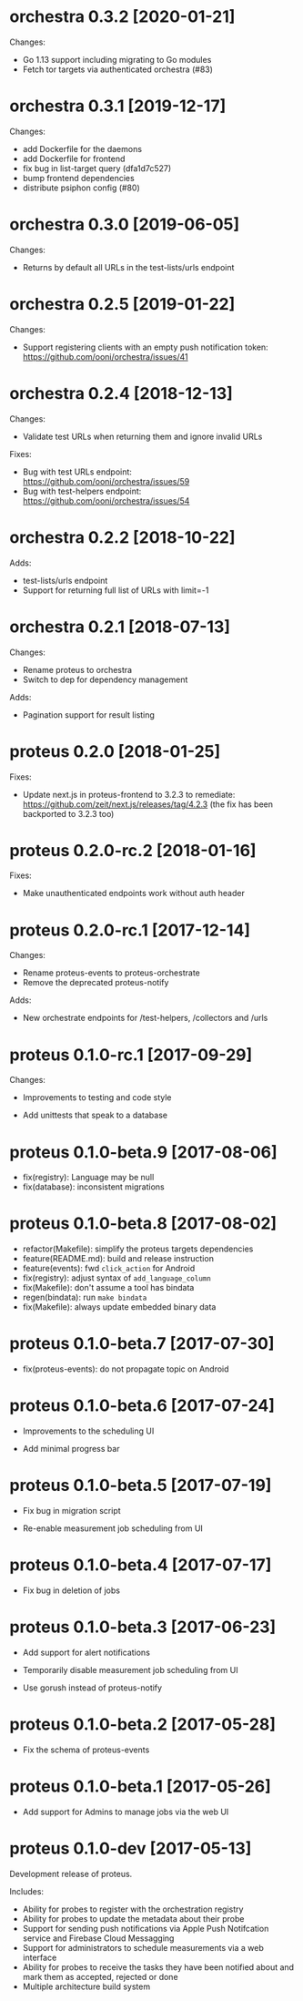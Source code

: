 # orchestra 0.3.2 [2020-01-21]

Changes:

* Go 1.13 support including migrating to Go modules
* Fetch tor targets via authenticated orchestra (#83)

# orchestra 0.3.1 [2019-12-17]

Changes:

* add Dockerfile for the daemons
* add Dockerfile for frontend
* fix bug in list-target query (dfa1d7c527)
* bump frontend dependencies
* distribute psiphon config (#80)

# orchestra 0.3.0 [2019-06-05]

Changes:

* Returns by default all URLs in the test-lists/urls endpoint

# orchestra 0.2.5 [2019-01-22]

Changes:

* Support registering clients with an empty push notification token: https://github.com/ooni/orchestra/issues/41


# orchestra 0.2.4 [2018-12-13]

Changes:

* Validate test URLs when returning them and ignore invalid URLs

Fixes:

* Bug with test URLs endpoint: https://github.com/ooni/orchestra/issues/59
* Bug with test-helpers endpoint: https://github.com/ooni/orchestra/issues/54

# orchestra 0.2.2 [2018-10-22]

Adds:

* test-lists/urls endpoint
* Support for returning full list of URLs with limit=-1

# orchestra 0.2.1 [2018-07-13]

Changes:

* Rename proteus to orchestra
* Switch to dep for dependency management

Adds:

* Pagination support for result listing

# proteus 0.2.0 [2018-01-25]

Fixes:

* Update next.js in proteus-frontend to 3.2.3 to remediate: https://github.com/zeit/next.js/releases/tag/4.2.3 (the fix has been backported to 3.2.3 too)

# proteus 0.2.0-rc.2 [2018-01-16]

Fixes:

* Make unauthenticated endpoints work without auth header

# proteus 0.2.0-rc.1 [2017-12-14]

Changes:

* Rename proteus-events to proteus-orchestrate
* Remove the deprecated proteus-notify

Adds:

* New orchestrate endpoints for /test-helpers, /collectors and /urls

# proteus 0.1.0-rc.1 [2017-09-29]

Changes:

* Improvements to testing and code style

* Add unittests that speak to a database

# proteus 0.1.0-beta.9 [2017-08-06]

* fix(registry): Language may be null
* fix(database): inconsistent migrations

# proteus 0.1.0-beta.8 [2017-08-02]

* refactor(Makefile): simplify the proteus targets dependencies
* feature(README.md): build and release instruction
* feature(events): fwd `click_action` for Android
* fix(registry): adjust syntax of `add_language_column`
* fix(Makefile): don't assume a tool has bindata
* regen(bindata): run `make bindata`
* fix(Makefile): always update embedded binary data

# proteus 0.1.0-beta.7 [2017-07-30]

* fix(proteus-events): do not propagate topic on Android

# proteus 0.1.0-beta.6 [2017-07-24]

* Improvements to the scheduling UI

* Add minimal progress bar

# proteus 0.1.0-beta.5 [2017-07-19]

* Fix bug in migration script

* Re-enable measurement job scheduling from UI

# proteus 0.1.0-beta.4 [2017-07-17]

* Fix bug in deletion of jobs

# proteus 0.1.0-beta.3 [2017-06-23]

* Add support for alert notifications

* Temporarily disable measurement job scheduling from UI

* Use gorush instead of proteus-notify

# proteus 0.1.0-beta.2 [2017-05-28]

* Fix the schema of proteus-events

# proteus 0.1.0-beta.1 [2017-05-26]

* Add support for Admins to manage jobs via the web UI

# proteus 0.1.0-dev [2017-05-13]

Development release of proteus.

Includes:

* Ability for probes to register with the orchestration registry
* Ability for probes to update the metadata about their probe
* Support for sending push notifications via Apple Push Notifcation service and Firebase Cloud Messagging
* Support for administrators to schedule measurements via a web interface
* Ability for probes to receive the tasks they have been notified about and mark them as accepted, rejected or done
* Multiple architecture build system

